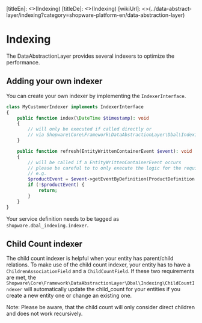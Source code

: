[titleEn]: <>(Indexing)
[titleDe]: <>(Indexing)
[wikiUrl]: <>(../data-abstract-layer/indexing?category=shopware-platform-en/data-abstraction-layer)

# Indexing

The DataAbstractionLayer provides several indexers to optimize the performance.

## Adding your own indexer

You can create your own indexer by implementing the `IndexerInterface`.

```php
class MyCustomerIndexer implements IndexerInterface
{
    public function index(\DateTime $timestamp): void
    {
        // will only be executed if called directly or
        // via Shopware\Core\Framework\DataAbstractionLayer\Dbal\Indexing\IndexerRegistry->index()
    }

    public function refresh(EntityWrittenContainerEvent $event): void
    {
        // will be called if a EntityWrittenContainerEvent occurs
        // please be careful to to only execute the logic for the required entites
        // e.g.
        $productEvent = $event->getEventByDefinition(ProductDefinition::class);
        if (!$productEvent) {
            return;
        }
    }
}
```

Your service definition needs to be tagged as
`shopware.dbal_indexing.indexer`.

## Child Count indexer

The child count indexer is helpful when your entity has parent/child relations.
To make use of the child count indexer, your entity has to have a `ChildrenAssociationField`
and a `ChildCountField`. If these two requirements are met, the
`Shopware\Core\Framework\DataAbstractionLayer\Dbal\Indexing\ChildCountIndexer` will automatically update
the child_count for your entities if you create a new entity one or change an existing one.

Note: Please be aware, that the child count will only consider direct children 
and does not work recursively.
